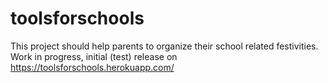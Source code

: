 # toolsforschools
This project should help parents to organize their school related festivities.
Work in progress, initial (test) release on https://toolsforschools.herokuapp.com/
